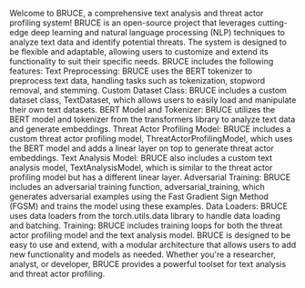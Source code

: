 Welcome to BRUCE, a comprehensive text analysis and threat actor profiling system!
BRUCE is an open-source project that leverages cutting-edge deep learning and natural language processing (NLP) techniques to analyze text data and identify potential threats. The system is designed to be flexible and adaptable, allowing users to customize and extend its functionality to suit their specific needs.
BRUCE includes the following features:
Text Preprocessing: BRUCE uses the BERT tokenizer to preprocess text data, handling tasks such as tokenization, stopword removal, and stemming.
Custom Dataset Class: BRUCE includes a custom dataset class, TextDataset, which allows users to easily load and manipulate their own text datasets.
BERT Model and Tokenizer: BRUCE utilizes the BERT model and tokenizer from the transformers library to analyze text data and generate embeddings.
Threat Actor Profiling Model: BRUCE includes a custom threat actor profiling model, ThreatActorProfilingModel, which uses the BERT model and adds a linear layer on top to generate threat actor embeddings.
Text Analysis Model: BRUCE also includes a custom text analysis model, TextAnalysisModel, which is similar to the threat actor profiling model but has a different linear layer.
Adversarial Training: BRUCE includes an adversarial training function, adversarial_training, which generates adversarial examples using the Fast Gradient Sign Method (FGSM) and trains the model using these examples.
Data Loaders: BRUCE uses data loaders from the torch.utils.data library to handle data loading and batching.
Training: BRUCE includes training loops for both the threat actor profiling model and the text analysis model.
BRUCE is designed to be easy to use and extend, with a modular architecture that allows users to add new functionality and models as needed. Whether you're a researcher, analyst, or developer, BRUCE provides a powerful toolset for text analysis and threat actor profiling.
